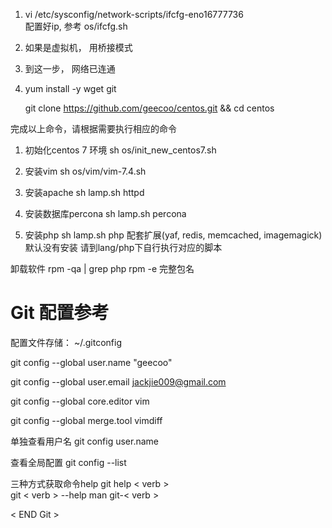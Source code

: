 1. vi /etc/sysconfig/network-scripts/ifcfg-eno16777736  
   配置好ip, 参考 os/ifcfg.sh

2. 如果是虚拟机， 用桥接模式

3. 到这一步， 网络已连通 

4. yum install -y wget git

   git clone https://github.com/geecoo/centos.git && cd centos

完成以上命令，请根据需要执行相应的命令

1) 初始化centos 7 环境
sh os/init_new_centos7.sh   

2) 安装vim 
sh os/vim/vim-7.4.sh  

3) 安装apache
   sh lamp.sh httpd  

4) 安装数据库percona
   sh lamp.sh percona 

5) 安装php
   sh lamp.sh php 
   配套扩展(yaf, redis, memcached, imagemagick)默认没有安装 
   请到lang/php下自行执行对应的脚本



卸载软件
rpm -qa | grep php
rpm -e 完整包名




# Git 配置参考

配置文件存储： ~/.gitconfig

git config --global user.name "geecoo"

git config --global user.email jackjie009@gmail.com 

git config --global core.editor vim

git config --global merge.tool vimdiff

单独查看用户名
git config user.name

查看全局配置
git config --list 

三种方式获取命令help
git help < verb >  
git < verb > --help
man git-< verb >

< END Git >



